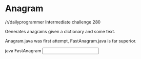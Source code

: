 # Anagram
/r/dailyprogrammer Intermediate challenge 280

Generates anagrams given a dictionary and some text.

Anagram.java was first attempt, FastAnagram.java is far superior.

java FastAnagram <input text> <dictionary file>